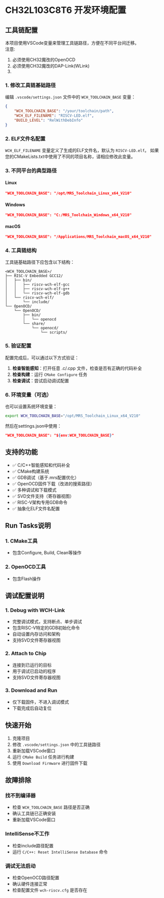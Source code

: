 # CH32L103C8T6 开发环境配置

## 工具链配置

本项目使用VSCode变量来管理工具链路径，方便在不同平台间迁移。  
注意: 
1. 必须使用CH32魔改的OpenOCD
2. 必须使用CH32魔改的DAP-Link(WLink)
3. 
### 1. 修改工具链基础路径

编辑 `.vscode/settings.json` 文件中的 `WCH_TOOLCHAIN_BASE` 变量：

```json
{
    "WCH_TOOLCHAIN_BASE": "/your/toolchain/path",
    "WCH_ELF_FILENAME": "RISCV-LED.elf",
    "BUILD_LEVEL": "RelWithDebInfo"
}
```

### 2. ELF文件名配置

`WCH_ELF_FILENAME` 变量定义了生成的ELF文件名，默认为 `RISCV-LED.elf`。
如果您的CMakeLists.txt中使用了不同的项目名称，请相应修改此变量。

### 3. 不同平台的典型路径

#### Linux
```json
"WCH_TOOLCHAIN_BASE": "/opt/MRS_Toolchain_Linux_x64_V210"
```

#### Windows
```json
"WCH_TOOLCHAIN_BASE": "C:/MRS_Toolchain_Windows_x64_V210"
```

#### macOS
```json
"WCH_TOOLCHAIN_BASE": "/Applications/MRS_Toolchain_macOS_x64_V210"
```

### 4. 工具链结构

工具链基础路径下应包含以下结构：
```
<WCH_TOOLCHAIN_BASE>/
├── RISC-V Embedded GCC12/
│   ├── bin/
│   │   ├── riscv-wch-elf-gcc
│   │   ├── riscv-wch-elf-g++
│   │   └── riscv-wch-elf-gdb
│   └── riscv-wch-elf/
│       └── include/
└── OpenOCD/
    └── OpenOCD/
        ├── bin/
        │   └── openocd
        └── share/
            └── openocd/
                └── scripts/
```

### 5. 验证配置

配置完成后，可以通过以下方式验证：

1. **检查智能感知**：打开任意 .c/.cpp 文件，检查是否有正确的代码补全
2. **检查构建**：运行 `CMake Configure` 任务
3. **检查调试**：尝试启动调试配置

### 6. 环境变量（可选）

也可以设置系统环境变量：
```bash
export WCH_TOOLCHAIN_BASE="/opt/MRS_Toolchain_Linux_x64_V210"
```

然后在settings.json中使用：
```json
"WCH_TOOLCHAIN_BASE": "${env:WCH_TOOLCHAIN_BASE}"
```

## 支持的功能

- ✅ C/C++智能感知和代码补全
- ✅ CMake构建系统
- ✅ GDB调试（基于.mrs配置优化）
- ✅ OpenOCD固件下载（改进的搜索路径）
- ✅ 多种调试和下载模式
- ✅ SVD文件支持（寄存器视图）
- ✅ RISC-V架构专用GDB命令
- ✅ 抽象化ELF文件名配置

## Run Tasks说明
### 1. CMake工具
- 包含Configure, Build, Clean等操作
### 2. OpenOCD工具
- 包含Flash操作 

## 调试配置说明

### 1. Debug with WCH-Link
- 完整调试模式，支持断点、单步调试
- 包含RISC-V特定的GDB初始化命令
- 自动设置内存访问和架构
- 支持SVD文件寄存器视图

### 2. Attach to Chip
- 连接到已运行的目标
- 用于调试已启动的程序
- 支持SVD文件寄存器视图

### 3. Download and Run
- 仅下载固件，不进入调试模式
- 下载完成后自动复位

## 快速开始

1. 克隆项目
2. 修改 `.vscode/settings.json` 中的工具链路径
3. 重新加载VSCode窗口
4. 运行 `CMake Build` 任务进行构建
5. 使用 `Download Firmware` 进行固件下载

## 故障排除

### 找不到编译器
- 检查 `WCH_TOOLCHAIN_BASE` 路径是否正确
- 确认工具链已正确安装
- 重新加载VSCode窗口

### IntelliSense不工作
- 检查include路径配置
- 运行 `C/C++: Reset IntelliSense Database` 命令

### 调试无法启动
- 检查OpenOCD路径配置
- 确认硬件连接正常
- 检查配置文件 `wch-riscv.cfg` 是否存在

